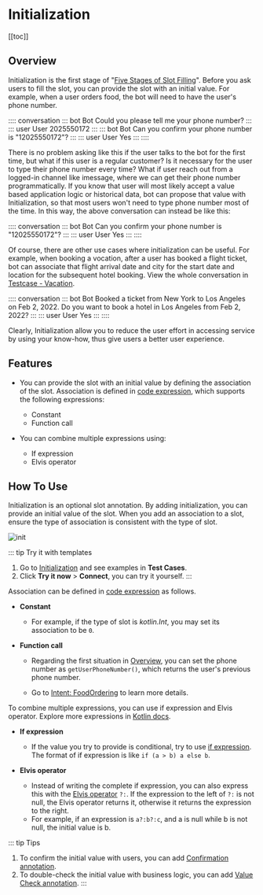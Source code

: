 # Initialization

[[toc]]

## Overview

Initialization is the first stage of  "[Five Stages of Slot Filling](../../guide/slotfilling.md#five-stages-of-slot-filling)". Before you ask users to fill the slot, you can provide the slot with an initial value. For example, when a user orders food, the bot will need to have the user's phone number.

:::: conversation
::: bot Bot
Could you please tell me your phone number?
:::
::: user User
2025550172
:::
::: bot Bot
Can you confirm your phone number is "12025550172"?
:::
::: user User
Yes
:::
::::

There is no problem asking like this if the user talks to the bot for the first time, but what if this user is a regular customer? Is it necessary for the user to type their phone number every time? What if user reach out from a logged-in channel like imessage, where we can get their phone number programmatically. If you know that user will most likely accept a value based application logic or historical data, bot can propose that value with Initialization, so that most users won't need to type phone number most of the time. In this way, the above conversation can instead be like this:

:::: conversation
::: bot Bot
Can you confirm your phone number is "12025550172"?
:::
::: user User
Yes
:::
::::

Of course, there are other use cases where initialization can be useful. For example, when booking a vocation, after a user has booked a flight ticket, bot can associate that flight arrival date and city for the start date and location for the subsequent hotel booking. View the whole conversation in [Testcase - Vacation](https://framely.naturali.io/org/622c8ff683536204fe062b55/agent/62b12e4eede53f1b65047b11/test_case).

:::: conversation
::: bot Bot
Booked a ticket from New York to Los Angeles on Feb 2, 2022. Do you want to book a hotel in Los Angeles from Feb 2, 2022?
:::
::: user User
Yes
:::
::::

Clearly, Initialization allow you to reduce the user effort in accessing service by using your know-how, thus give users a better user experience. 

## Features

- You can provide the slot with an initial value by defining the association of the slot. Association is defined in [code expression](./kotlinexpression.md), which supports the following expressions:
  - Constant
  - Function call

- You can combine multiple expressions using:
  - If expression
  - Elvis operator

## How To Use

Initialization is an optional slot annotation. By adding initialization, you can provide an initial value of the slot. When you add an association to a slot, ensure the type of association is consistent with the type of slot.

![init](/images/annotation/initialization/init.png)

::: tip Try it with templates
1. Go to [Initialization](https://framely.naturali.io/org/622c8ff683536204fe062b55/agent/62b12e4eede53f1b65047b11/intent?page=0&imported=false&search=) and see examples in **Test Cases**.
2. Click **Try it now** > **Connect**, you can try it yourself.
:::

Association can be defined in [code expression](./kotlinexpression.md) as follows. 

- **Constant**

  - For example, if the type of slot is *kotlin.Int*, you may set its association to be `0`.

- **Function call**

  - Regarding the first situation in [Overview](#overview), you can set the phone number as `getUserPhoneNumber()`, which returns the user's previous phone number. 

  - Go to [Intent: FoodOrdering](https://framely.naturali.io/org/622c8ff683536204fe062b55/agent/62b12e4cede53f1b65047b0f/intent/62b12eacede53f1b65047b13) to learn more details.

To combine multiple expressions, you can use if expression and Elvis operator. Explore more expressions in [Kotlin docs](https://kotlinlang.org/docs/home.html).

- **If expression**

  - If the value you try to provide is conditional, try to use [if expression](https://kotlinlang.org/docs/control-flow.html). The format of if expression is like `if (a > b) a else b`.

- **Elvis operator**
  - Instead of writing the complete if expression, you can also express this with the [Elvis operator](https://kotlinlang.org/docs/null-safety.html#elvis-operator) `?:`. If the expression to the left of `?:` is not null, the Elvis operator returns it, otherwise it returns the expression to the right. 
  - For example, if an expression is `a?:b?:c`, and a is null while b is not null, the initial value is b.

::: tip Tips
1. To confirm the initial value with users, you can add [Confirmation annotation](../annotations/confirmation.md).
2. To double-check the initial value with business logic, you can add [Value Check annotation](../annotations/valuecheck.md).
:::



